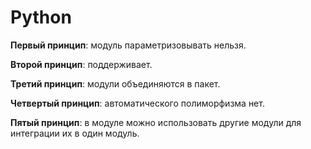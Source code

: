 # Python

**Первый принцип**: модуль параметризовывать нельзя.

**Второй принцип**: поддерживает.

**Третий принцип**: модули объединяются в пакет.

**Четвертый принцип**: автоматического полиморфизма нет.

**Пятый принцип**: в модуле можно использовать другие модули для интеграции их в один модуль.
